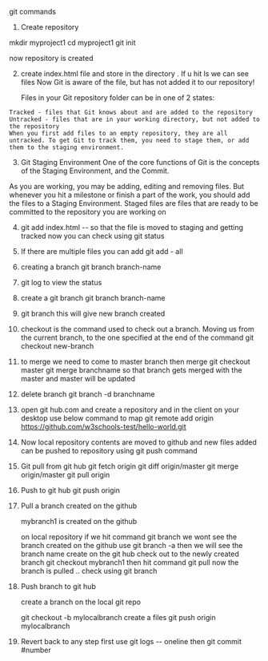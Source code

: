 git commands

1. Create repository

 mkdir myproject1
 cd myproject1
 git init

 now repository is created

 2.  create index.html file and store in the directory . If u hit ls we can see files
     Now Git is aware of the file, but has not added it to our repository!

     Files in your Git repository folder can be in one of 2 states:

    Tracked - files that Git knows about and are added to the repository
    Untracked - files that are in your working directory, but not added to the repository
    When you first add files to an empty repository, they are all untracked. To get Git to track them, you need to stage them, or add them to the staging environment.

3. Git Staging Environment
One of the core functions of Git is the concepts of the Staging Environment, and the Commit.

As you are working, you may be adding, editing and removing files. But whenever you hit a milestone or finish a part of the work, you should add the files to a Staging Environment.
Staged files are files that are ready to be committed to the repository you are working on

4.  git add index.html -- so that the file is moved to staging and getting tracked
    now you can check using  git status

5.  If there are multiple files you can add git add - all

6.  creating a branch
    git branch branch-name

7.  git log to view the status

8. create a git branch git branch branch-name

9.  git branch this will give new branch created

10. checkout is the command used to check out a branch. Moving us from the current branch, to the   one specified at the end of the command
   git checkout new-branch
11.  to merge we need to come to master branch then merge
     git checkout master
     git merge branchname so that branch gets merged with the master and master will be updated 
12. delete branch git branch -d branchname

13. open git hub.com and create a repository and in the client on your desktop use below command to map
git remote add origin https://github.com/w3schools-test/hello-world.git

14. Now local repository contents are moved to github and new files added can be pushed to repository using
 git push command

 15. Git pull from git hub
      git fetch origin
      git diff origin/master
      git merge origin/master
      git pull origin
16. Push to git hub
      git push origin

17. Pull a branch created on the github
    
    mybranch1 is created on the github

    on local repository if we hit command git branch we wont see the branch created on the github
    use git branch -a then we will see the branch name create on the git hub
    check out to the newly created branch git checkout mybranch1 then hit command git pull now the branch is pulled .. check using git branch

18. Push branch to git hub

    create a branch on the local git repo

    git checkout -b mylocalbranch
    create a files
    git push origin mylocalbranch

19. Revert back to any step
    first use git logs -- oneline
    then git commit #number
